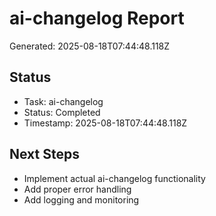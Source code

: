 # ai-changelog Report

Generated: 2025-08-18T07:44:48.118Z

## Status
- Task: ai-changelog
- Status: Completed
- Timestamp: 2025-08-18T07:44:48.118Z

## Next Steps
- Implement actual ai-changelog functionality
- Add proper error handling
- Add logging and monitoring
